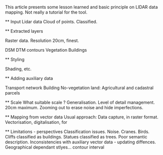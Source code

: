 
This article presents some lesson learned and basic principle on LIDAR data mapping.
Not really a tutorial for the tool.

** Input Lidar data
Cloud of points. Classified.


** Extracted layers

Raster data. Resolution 20cm, finest.

DSM
DTM
contours
Vegetation
Buildings



** Styling

Shading, etc.

** Adding auxiliary data

Transport network
Building
No-vegetation land: Agricultural and cadastral parcels



** Scale
What suitable scale ?
Generalisation. Level of detail management. 20cm maximum.
Zooming out to erase noise and hide imperfections.

** Mapping from vector data
Usual approach: Data capture, in raster format. Vectorisation, digitalisation, for



** Limitations - perspectives
Classification issues. Noise. Cranes. Birds. Cliffs classified as buildings. Statues classified as trees.
Poor semantic description.
Inconsistencies with auxiliary vector data - updating diffences.
Geographical dependant stlyes... contour interval

